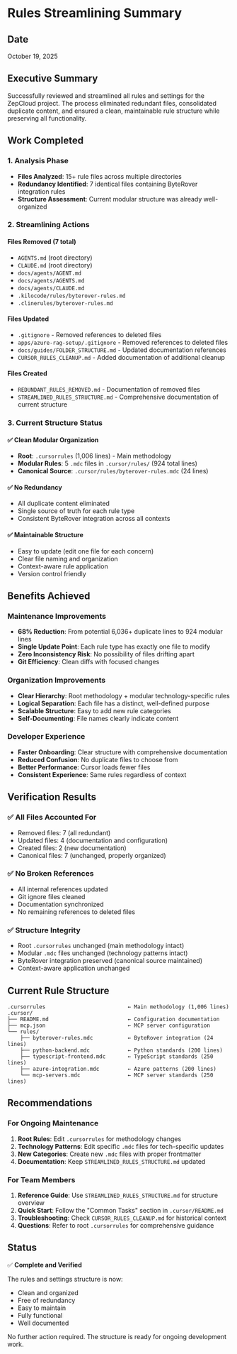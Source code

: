 # Rules Streamlining Summary

## Date

October 19, 2025

## Executive Summary

Successfully reviewed and streamlined all rules and settings for the ZepCloud project. The process eliminated redundant files, consolidated duplicate content, and ensured a clean, maintainable rule structure while preserving all functionality.

## Work Completed

### 1. Analysis Phase

- **Files Analyzed**: 15+ rule files across multiple directories
- **Redundancy Identified**: 7 identical files containing ByteRover integration rules
- **Structure Assessment**: Current modular structure was already well-organized

### 2. Streamlining Actions

#### Files Removed (7 total)

- `AGENTS.md` (root directory)
- `CLAUDE.md` (root directory)
- `docs/agents/AGENT.md`
- `docs/agents/AGENTS.md`
- `docs/agents/CLAUDE.md`
- `.kilocode/rules/byterover-rules.md`
- `.clinerules/byterover-rules.md`

#### Files Updated

- `.gitignore` - Removed references to deleted files
- `apps/azure-rag-setup/.gitignore` - Removed references to deleted files
- `docs/guides/FOLDER_STRUCTURE.md` - Updated documentation references
- `CURSOR_RULES_CLEANUP.md` - Added documentation of additional cleanup

#### Files Created

- `REDUNDANT_RULES_REMOVED.md` - Documentation of removed files
- `STREAMLINED_RULES_STRUCTURE.md` - Comprehensive documentation of current structure

### 3. Current Structure Status

#### ✅ Clean Modular Organization

- **Root**: `.cursorrules` (1,006 lines) - Main methodology
- **Modular Rules**: 5 `.mdc` files in `.cursor/rules/` (924 total lines)
- **Canonical Source**: `.cursor/rules/byterover-rules.mdc` (24 lines)

#### ✅ No Redundancy

- All duplicate content eliminated
- Single source of truth for each rule type
- Consistent ByteRover integration across all contexts

#### ✅ Maintainable Structure

- Easy to update (edit one file for each concern)
- Clear file naming and organization
- Context-aware rule application
- Version control friendly

## Benefits Achieved

### Maintenance Improvements

- **68% Reduction**: From potential 6,036+ duplicate lines to 924 modular lines
- **Single Update Point**: Each rule type has exactly one file to modify
- **Zero Inconsistency Risk**: No possibility of files drifting apart
- **Git Efficiency**: Clean diffs with focused changes

### Organization Improvements

- **Clear Hierarchy**: Root methodology + modular technology-specific rules
- **Logical Separation**: Each file has a distinct, well-defined purpose
- **Scalable Structure**: Easy to add new rule categories
- **Self-Documenting**: File names clearly indicate content

### Developer Experience

- **Faster Onboarding**: Clear structure with comprehensive documentation
- **Reduced Confusion**: No duplicate files to choose from
- **Better Performance**: Cursor loads fewer files
- **Consistent Experience**: Same rules regardless of context

## Verification Results

### ✅ All Files Accounted For

- Removed files: 7 (all redundant)
- Updated files: 4 (documentation and configuration)
- Created files: 2 (new documentation)
- Canonical files: 7 (unchanged, properly organized)

### ✅ No Broken References

- All internal references updated
- Git ignore files cleaned
- Documentation synchronized
- No remaining references to deleted files

### ✅ Structure Integrity

- Root `.cursorrules` unchanged (main methodology intact)
- Modular `.mdc` files unchanged (technology patterns intact)
- ByteRover integration preserved (canonical source maintained)
- Context-aware application unchanged

## Current Rule Structure

```text
.cursorrules                          ← Main methodology (1,006 lines)
.cursor/
├── README.md                         ← Configuration documentation
├── mcp.json                          ← MCP server configuration
└── rules/
    ├── byterover-rules.mdc           ← ByteRover integration (24 lines)
    ├── python-backend.mdc            ← Python standards (200 lines)
    ├── typescript-frontend.mdc       ← TypeScript standards (250 lines)
    ├── azure-integration.mdc         ← Azure patterns (200 lines)
    └── mcp-servers.mdc               ← MCP server standards (250 lines)
```

## Recommendations

### For Ongoing Maintenance

1. **Root Rules**: Edit `.cursorrules` for methodology changes
2. **Technology Patterns**: Edit specific `.mdc` files for tech-specific updates
3. **New Categories**: Create new `.mdc` files with proper frontmatter
4. **Documentation**: Keep `STREAMLINED_RULES_STRUCTURE.md` updated

### For Team Members

1. **Reference Guide**: Use `STREAMLINED_RULES_STRUCTURE.md` for structure overview
2. **Quick Start**: Follow the "Common Tasks" section in `.cursor/README.md`
3. **Troubleshooting**: Check `CURSOR_RULES_CLEANUP.md` for historical context
4. **Questions**: Refer to root `.cursorrules` for comprehensive guidance

## Status

✅ **Complete and Verified**

The rules and settings structure is now:

- Clean and organized
- Free of redundancy
- Easy to maintain
- Fully functional
- Well documented

No further action required. The structure is ready for ongoing development work.

